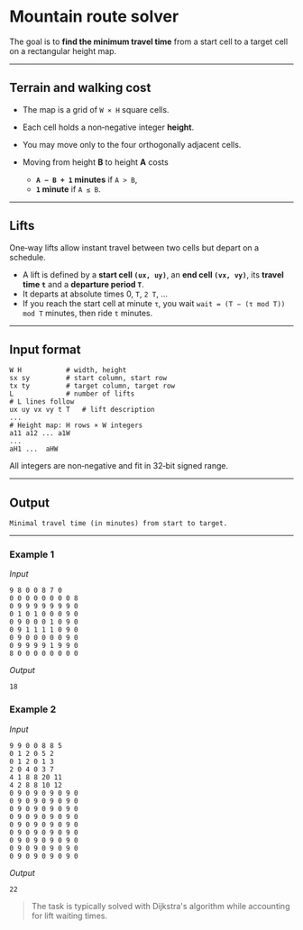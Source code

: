 # Mountain route solver

The goal is to **find the minimum travel time** from a start cell to a target cell on a rectangular height map.

---

## Terrain and walking cost

* The map is a grid of `W × H` square cells.
* Each cell holds a non‑negative integer **height**.
* You may move only to the four orthogonally adjacent cells.
* Moving from height **B** to height **A** costs

  * **`A − B + 1` minutes** if `A > B`,
  * **`1` minute** if `A ≤ B`.

---

## Lifts

One‑way lifts allow instant travel between two cells but depart on a schedule.

* A lift is defined by a **start cell `(ux, uy)`**, an **end cell `(vx, vy)`**,
  its **travel time `t`** and a **departure period `T`**.
* It departs at absolute times 0, `T`, `2 T`, …
* If you reach the start cell at minute `τ`, you wait
  `wait = (T − (τ mod T)) mod T` minutes, then ride `t` minutes.

---

## Input format

```
W H           # width, height
sx sy         # start column, start row
tx ty         # target column, target row
L             # number of lifts
# L lines follow
ux uy vx vy t T   # lift description
...
# Height map: H rows × W integers
a11 a12 ... a1W
...
aH1 ...  aHW
```

All integers are non‑negative and fit in 32‑bit signed range.

---

## Output

```
Minimal travel time (in minutes) from start to target.
```

---

### Example 1

*Input*

```
9 8 0 0 8 7 0
0 0 0 0 0 0 0 0 8
0 9 9 9 9 9 9 9 0
0 1 0 1 0 0 0 9 0
0 9 0 0 0 1 0 9 0
0 9 1 1 1 1 0 9 0
0 9 0 0 0 0 0 9 0
0 9 9 9 9 1 9 9 0
8 0 0 0 0 0 0 0 0
```

*Output*

```
18
```

### Example 2

*Input*

```
9 9 0 0 8 8 5
0 1 2 0 5 2
0 1 2 0 1 3
2 0 4 0 3 7
4 1 8 8 20 11
4 2 8 8 10 12
0 9 0 9 0 9 0 9 0
0 9 0 9 0 9 0 9 0
0 9 0 9 0 9 0 9 0
0 9 0 9 0 9 0 9 0
0 9 0 9 0 9 0 9 0
0 9 0 9 0 9 0 9 0
0 9 0 9 0 9 0 9 0
0 9 0 9 0 9 0 9 0
0 9 0 9 0 9 0 9 0
```

*Output*

```
22
```

> The task is typically solved with Dijkstra's algorithm while accounting for lift waiting times.
